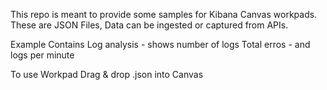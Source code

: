 This repo is meant to provide some samples for Kibana Canvas workpads.
These are JSON Files, Data can be ingested or captured from APIs.

Example Contains 
Log analysis - shows number of logs
Total erros - and logs per minute

To use Workpad
Drag & drop .json into Canvas

